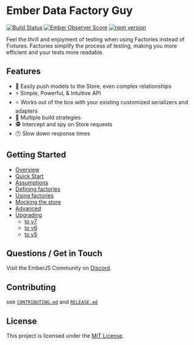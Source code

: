 # Ember Data Factory Guy

[![Build Status](https://github.com/adopted-ember-addons/ember-data-factory-guy/actions/workflows/ci.yml/badge.svg)](https://github.com/adopted-ember-addons/ember-data-factory-guy/actions/workflows/ci.yml) [![Ember Observer Score](http://emberobserver.com/badges/ember-data-factory-guy.svg)](http://emberobserver.com/addons/ember-data-factory-guy) [![npm version](https://badge.fury.io/js/ember-data-factory-guy.svg)](http://badge.fury.io/js/ember-data-factory-guy)

Feel the thrill and enjoyment of testing when using Factories instead of Fixtures.
Factories simplify the process of testing, making you more efficient and your tests more readable.

## Features

- 🚀 Easily push models to the Store, even complex relationships
- ⚡️️ Simple, Powerful, & Intuitive API
- ⭐ Works out of the box with your existing customized serializers and adapters
- 💎 Multiple build strategies
- 🕵️ Intercept and spy on Store requests
- 🕐 Slow down response times

## Getting Started

- [Overview](https://adopted-ember-addons.github.io/ember-data-factory-guy/#/overview)
- [Quick Start](https://adopted-ember-addons.github.io/ember-data-factory-guy/#/quick-start)
- [Assumptions](https://adopted-ember-addons.github.io/ember-data-factory-guy/#/assumptions)
- [Defining factories](https://adopted-ember-addons.github.io/ember-data-factory-guy/#/defining-factories)
- [Using factories](https://adopted-ember-addons.github.io/ember-data-factory-guy/#/using-factories)
- [Mocking the store](https://adopted-ember-addons.github.io/ember-data-factory-guy/#/using-mock-methods)
- [Advanced](https://adopted-ember-addons.github.io/ember-data-factory-guy/#/advanced)
- [Upgrading](https://adopted-ember-addons.github.io/ember-data-factory-guy/#/upgrading)
  - [to v7](https://adopted-ember-addons.github.io/ember-data-factory-guy/#/upgrading?id=to-v7)
  - [to v6](https://adopted-ember-addons.github.io/ember-data-factory-guy/#/upgrading?id=to-v6)
  - [to v5](https://adopted-ember-addons.github.io/ember-data-factory-guy/#/upgrading?id=to-v5)

## Questions / Get in Touch

Visit the EmberJS Community on [Discord](https://discord.com/channels/480462759797063690/483601670685720591).

## Contributing

see [`CONTRIBUTING.md`](CONTRIBUTING.md) and [`RELEASE.md`](RELEASE.md)

## License

This project is licensed under the [MIT License](LICENSE).
